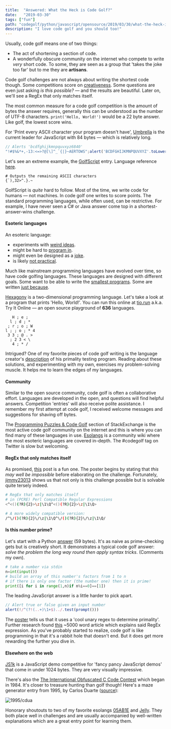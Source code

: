 ```yaml
---
title:  "Answered: What the Heck is Code Golf?"
date:   "2019-03-30"
tags: ["fun"]
path: "codegolf/python/javascript/opensource/2019/03/30/what-the-heck-is-code-golf.html"
description: "I love code golf and you should too!"
---
```


Usually, code golf means one of two things:

- The act of shortening a section of code.
- A wonderfully obscure community on the internet who compete to write _very_ short code. To some, they are seen as a group that 'takes the joke too far' but to me they are **artisans**.

Code golf challenges are not always about writing the shortest code though. Some competitions score on [creativeness](https://codegolf.stackexchange.com/questions/21835/most-creative-way-to-display-42). Some questions are even just asking _is this possible?_ — and the results are beautiful. Later on, we'll see a RegEx that only matches itself.

The most common measure for a code golf competition is the amount of bytes the answer requires, generally this can be understood as the number of UTF-8 characters. `print('Hello, World!')` would be a 22 byte answer. Like golf, the lowest score wins.

For 'Print every ASCII character your program doesn't have', [Umbrella](https://codegolf.stackexchange.com/a/15497/78322) is the current leader for JavaScript with 84 bytes — which is relatively long.

```javascript
// Alerts 'bcdfghijkmnpquvxyz6840'
"!#$%&*+,-13:<=>?@[\]^_`{|}~AERTOWS";alert('BCDFGHIJKMNPQUVXYZ'.toLowerCase()+95*72)
```

Let's see an extreme example, the [GolfScript](https://codegolf.stackexchange.com/a/12376/78322) entry. Language reference [here](http://www.golfscript.com/golfscript/quickref.html).

```golfscript
# Outputs the remaining ASCII characters
{`),32>^.}.~
```

GolfScript is _quite_ hard to follow. Most of the time, we write code for humans — not machines. In code golf one writes to score points. The standard programming languages, while often used, can be restrictive. For example, I have never seen a C# or Java answer come top in a shortest-answer-wins challenge.

#### Esoteric languages

An esoteric language:

- experiments with [weird ideas](https://esolangs.org/wiki/Hexagony).
- might be hard to [program in](https://esolangs.org/wiki/Unreadable).
- might even be designed as a [joke](https://esolangs.org/wiki/Brainfuck).
- is likely [not practical](https://esolangs.org/wiki/JSFuck).

Much like mainstream programming languages have evolved over time, so have code golfing languages. These languages are designed with different goals. Some want to be able to write the [smallest programs](https://esolangs.org/wiki/Pyth). Some are written [just because](http://esolangs.org/wiki/Shakespeare).

[Hexagony](https://github.com/m-ender/hexagony) is a two-dimensional programming language. Let's take a look at a program that prints 'Hello, World!'. You can run this online at [tio.run](https://tio.run/##y0itSEzPz6v8/19BQcFDwVohVcGaS0EhB8hKAWItLiBRBMT5QBzOBRKGsLUUTLgUjIHQWsFBQU/BDqjHWsEIyLdRiAGyFUzAavT//wcA) a.k.a. Try It Online — an open source playground of **636** languages.

```hexgony
   H ; e ;
  l ; d ; *
 ; r ; o ; W
l ; ; o ; * 4
 3 3 ; @ . >
  ; 2 3 < \
   4 ; * /
```

Intrigued? One of my favorite pieces of code golf writing is the language creator's [description](https://codegolf.stackexchange.com/a/57706/78322) of his primality testing program. Reading about these solutions, and experimenting with my own, exercises my problem-solving muscle. It helps me to learn the edges of my languages.

#### Community

Similar to the open source community, code golf is often a collaborative effort. Languages are developed in the open, and questions will find helpful answers. Competition 'entries' will also receive polite assistance. I remember my first attempt at code golf, I received welcome messages and suggestions for shaving off bytes.

The [Programming Puzzles & Code Golf](https://codegolf.stackexchange.com/) section of StackExchange is the most active code golf community on the internet and this is where you can find many of these languages in use. [Esolangs](https://esolangs.org/wiki/Main_Page) is a community wiki where the most esoteric languages are covered in-depth. The #codegolf tag on Twitter is slow but welcoming.

#### RegEx that only matches itself

As promised, [this](https://codegolf.stackexchange.com/questions/28821/regex-that-only-matches-itself) post is a fun one. The poster begins by stating that _this may well be impossible_ before elaborating on the challenge. Fortunately, [jimmy23013](https://codegolf.stackexchange.com/users/25180/jimmy23013) shows us that not only is this challenge possible but is solvable quite tersely indeed.

```bash
# RegEx that only matches itself
# in (PCRE) Perl Compatible Regular Expressions
<^<()(?R){2}>\z|\1\Q^<()(?R){2}>\z|\1\Q>

# A more widely compatible version:
/^\/()(?R){2}\/\z|\1\Q^\/()(?R){2}\/\z|\1\Q/
```

#### Is this number prime?

Let's start with a Python [answer](https://codegolf.stackexchange.com/a/57650/78322) (59 bytes). It's as naive as prime-checking gets but is creatively short. It demonstrates a typical code golf answer: _solve the problem the long way round then apply syntax tricks_. (Comments my own).

```python
# take a number via stdin
n=int(input())
# build an array of this number's factors from 1 to n
# if there is only one factor (the number one) then it is prime!
print([i for i in range(1,n)if n%i==0]==[1])
```

The leading JavaScript answer is a little harder to pick apart.

```javascript
// Alert true or false given an input number
alert(!/^(?!(..+)\1+$)../.test(prompt()))
```

The [poster](https://codegolf.stackexchange.com/a/57692/78322) tells us that it uses a 'cool unary regex to determine primality'. Further research found [this](https://iluxonchik.github.io/regular-expression-check-if-number-is-prime/) ~5000 word article which explains said RegEx expression. As you've probably started to realize, code golf is like programming in that it's a rabbit hole that doesn't end. But it does get more rewarding the further you dive in.

#### Elsewhere on the web

[JS1k](https://js1k.com/) is a JavaScript demo competitive for 'fancy pancy JavaScript demos' that come in under 1024 bytes. They are very visually impressive.

There's also the [The International Obfuscated C Code Contest](https://www.ioccc.org/) which began in 1984. It's closer to treasure hunting than golf though! Here's a maze generator entry from 1995, by Carlos Duarte ([source](https://www.ioccc.org/years.html#1995_cdua)):

![1995/cdua](c-maze.png)

Honorary shoutouts to two of my favorite esolangs [05AB1E](https://github.com/Adriandmen/05AB1E) and [Jelly](https://github.com/DennisMitchell/jellylanguage). They both place well in challenges and are usually accompanied by well-written explanations which are a great entry point for learning them.
